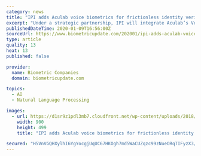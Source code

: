 ```yaml
---
category: news
title: "IPI adds Aculab voice biometrics for frictionless identity verification in the contact center"
excerpt: "Under a strategic partnership, IPI will integrate Aculab’s VoiSentry voice biometric system into its ID Me speech recognition applications to deliver a frictionless and seamless identity and verification process (ID&V) in the contact center, the company announced. IPI will leverage VoiSentry voice biometrics to identify customers through ..."
publishedDateTime: 2020-01-09T16:56:00Z
sourceUrl: https://www.biometricupdate.com/202001/ipi-adds-aculab-voice-biometrics-for-frictionless-identity-verification-in-the-contact-center
type: article
quality: 13
heat: 13
published: false

provider:
  name: Biometric Companies
  domain: biometricupdate.com

topics:
  - AI
  - Natural Language Processing

images:
  - url: https://d1sr9z1pdl3mb7.cloudfront.net/wp-content/uploads/2018/01/09162857/voice-biometrics-large2.jpg
    width: 900
    height: 499
    title: "IPI adds Aculab voice biometrics for frictionless identity verification in the contact center"

secured: "H5VnVGQHXylhI6YgYocgjUqUC67HKOgh7md5WaCUZqzc99zNueORqTIFyzX3/tljJ/hnM9HjqepRu+ALWbRJFr8wvS20LbF6qDWZHZuwYLDcrN9ncobiV/j4QP3IL42aDDJelT5s1N9Y99yQrPclze2pSbLHtgibp62ZHXyXhO/G98QShmQxTuu/7jwSJiOVKYFf5nL6qnnMa6nYHRpz6TTMhB4nvMP/QN4UpzvWX1UyiFYkK97B4gxSEmlGZaqA5/a26DeLDwvEyZ8FRnJFLPaZm2/A5UFYV2mlV4rz0U4=;KeQZ4ky6I4esm1erLxNF1w=="
---
```


